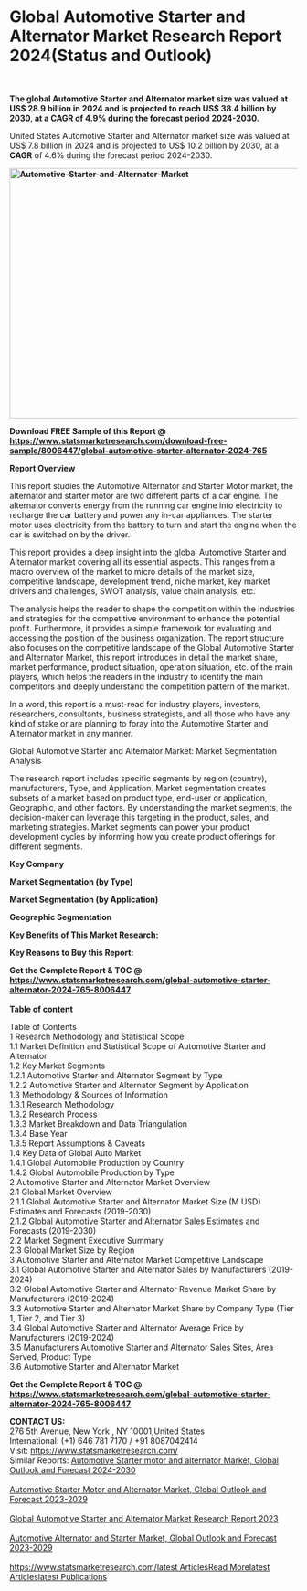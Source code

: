 <h1>Global Automotive Starter and Alternator Market Research Report 2024(Status and Outlook)</h1><br/><p><strong>The global Automotive Starter and Alternator market size was valued at US$ 28.9 billion in 2024 and is projected to reach US$ 38.4 billion by 2030, at a <strong>CAGR</strong> of 4.9% during the forecast period 2024-2030.</strong></p><p>United States Automotive Starter and Alternator market size was valued at US$ 7.8 billion in 2024 and is projected to US$ 10.2 billion by 2030, at a <strong>CAGR</strong> of 4.6% during the forecast period 2024-2030.</p><p><strong><img alt="Automotive-Starter-and-Alternator-Market" src="https://www.grandresearchstore.com/assets/report-images/Automotive_Starter_and_Alternator_Market.png" style="width: 730px; height: 438px;"></strong></p><p><strong>Download FREE Sample of this Report @ <a href="https://www.statsmarketresearch.com/download-free-sample/8006447/global-automotive-starter-alternator-2024-765">https://www.statsmarketresearch.com/download-free-sample/8006447/global-automotive-starter-alternator-2024-765</a></strong></p><p><strong>Report Overview</strong></p><p>This report studies the Automotive Alternator and Starter Motor market, the alternator and starter motor are two different parts of a car engine. The alternator converts energy from the running car engine into electricity to recharge the car battery and power any in-car appliances. The starter motor uses electricity from the battery to turn and start the engine when the car is switched on by the driver.</p><p>This report provides a deep insight into the global Automotive Starter and Alternator market covering all its essential aspects. This ranges from a macro overview of the market to micro details of the market size, competitive landscape, development trend, niche market, key market drivers and challenges, SWOT analysis, value chain analysis, etc.</p><p>The analysis helps the reader to shape the competition within the industries and strategies for the competitive environment to enhance the potential profit. Furthermore, it provides a simple framework for evaluating and accessing the position of the business organization. The report structure also focuses on the competitive landscape of the Global Automotive Starter and Alternator Market, this report introduces in detail the market share, market performance, product situation, operation situation, etc. of the main players, which helps the readers in the industry to identify the main competitors and deeply understand the competition pattern of the market.</p><p>In a word, this report is a must-read for industry players, investors, researchers, consultants, business strategists, and all those who have any kind of stake or are planning to foray into the Automotive Starter and Alternator market in any manner.</p><p>Global Automotive Starter and Alternator Market: Market Segmentation Analysis</p><p>The research report includes specific segments by region (country), manufacturers, Type, and Application. Market segmentation creates subsets of a market based on product type, end-user or application, Geographic, and other factors. By understanding the market segments, the decision-maker can leverage this targeting in the product, sales, and marketing strategies. Market segments can power your product development cycles by informing how you create product offerings for different segments.</p><p><strong>Key Company</strong></p><p><strong>Market Segmentation (by Type)</strong></p><p><strong>Market Segmentation (<strong>by Application</strong>)</strong></p><p><strong>Geographic Segmentation</strong></p><p><strong>Key Benefits of This Market Research:</strong></p><p><strong>Key <strong>Reasons to Buy</strong> this Report:</strong></p><div><b>Get the Complete Report & TOC @ <a href="https://www.statsmarketresearch.com/global-automotive-starter-alternator-2024-765-8006447">https://www.statsmarketresearch.com/global-automotive-starter-alternator-2024-765-8006447</a></b></div><br><b>Table of content</b><p>Table of Contents<br />1 Research Methodology and Statistical Scope<br />1.1 Market Definition and Statistical Scope of Automotive Starter and Alternator<br />1.2 Key Market Segments<br />1.2.1 Automotive Starter and Alternator Segment by Type<br />1.2.2 Automotive Starter and Alternator Segment by Application<br />1.3 Methodology & Sources of Information<br />1.3.1 Research Methodology<br />1.3.2 Research Process<br />1.3.3 Market Breakdown and Data Triangulation<br />1.3.4 Base Year<br />1.3.5 Report Assumptions & Caveats<br />1.4 Key Data of Global Auto Market<br />1.4.1 Global Automobile Production by Country<br />1.4.2 Global Automobile Production by Type<br />2 Automotive Starter and Alternator Market Overview<br />2.1 Global Market Overview<br />2.1.1 Global Automotive Starter and Alternator Market Size (M USD) Estimates and Forecasts (2019-2030)<br />2.1.2 Global Automotive Starter and Alternator Sales Estimates and Forecasts (2019-2030)<br />2.2 Market Segment Executive Summary<br />2.3 Global Market Size by Region<br />3 Automotive Starter and Alternator Market Competitive Landscape<br />3.1 Global Automotive Starter and Alternator Sales by Manufacturers (2019-2024)<br />3.2 Global Automotive Starter and Alternator Revenue Market Share by Manufacturers (2019-2024)<br />3.3 Automotive Starter and Alternator Market Share by Company Type (Tier 1, Tier 2, and Tier 3)<br />3.4 Global Automotive Starter and Alternator Average Price by Manufacturers (2019-2024)<br />3.5 Manufacturers Automotive Starter and Alternator Sales Sites, Area Served, Product Type<br />3.6 Automotive Starter and Alternator Market <br><div><b>Get the Complete Report & TOC @ <a href="https://www.statsmarketresearch.com/global-automotive-starter-alternator-2024-765-8006447">https://www.statsmarketresearch.com/global-automotive-starter-alternator-2024-765-8006447</a></b></div></p> <b>CONTACT US:</b><br>276 5th Avenue, New York , NY 10001,United States<br>International: (+1) 646 781 7170 / +91 8087042414<br>Visit: <a href="https://www.statsmarketresearch.com/">https://www.statsmarketresearch.com/</a><br>Similar Reports: <a href="https://www.statsmarketresearch.com/global-automotive-starter-alternator-2024-765-8006447">Automotive Starter motor and alternator Market, Global Outlook and Forecast 2024-2030</a><br/><br/><a href="https://www.statsmarketresearch.com/global-automotive-starter-alternator-2024-765-8006447">Automotive Starter Motor and Alternator Market, Global Outlook and Forecast 2023-2029</a><br/><br/><a href="https://www.statsmarketresearch.com/global-automotive-starter-alternator-2024-765-8006447">Global Automotive Starter and Alternator Market Research Report 2023</a><br/><br/><a href="https://www.statsmarketresearch.com/global-automotive-starter-alternator-2024-765-8006447">Automotive Alternator and Starter Market, Global Outlook and Forecast 2023-2029</a><br/><br/><a href="https://gyeongbokgung.com">https://www.statsmarketresearch.com/</a><a href="https://hallyeomaritime.com">latest Articles</a><a href="https://jingwansa.com">Read More</a><a href=https://nguoiviet.jp/">latest Articles</a><a href="https://www.intelmarketresearch.com/">latest Publications</a>